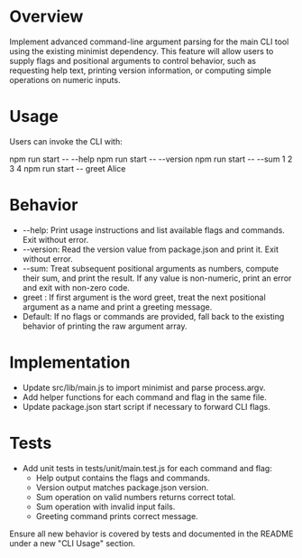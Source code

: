 # Overview

Implement advanced command-line argument parsing for the main CLI tool using the existing minimist dependency. This feature will allow users to supply flags and positional arguments to control behavior, such as requesting help text, printing version information, or computing simple operations on numeric inputs.

# Usage

Users can invoke the CLI with:

  npm run start -- --help
  npm run start -- --version
  npm run start -- --sum 1 2 3 4
  npm run start -- greet Alice

# Behavior

- --help: Print usage instructions and list available flags and commands. Exit without error.
- --version: Read the version value from package.json and print it. Exit without error.
- --sum: Treat subsequent positional arguments as numbers, compute their sum, and print the result. If any value is non-numeric, print an error and exit with non-zero code.
- greet <name>: If first argument is the word greet, treat the next positional argument as a name and print a greeting message.
- Default: If no flags or commands are provided, fall back to the existing behavior of printing the raw argument array.

# Implementation

- Update src/lib/main.js to import minimist and parse process.argv.
- Add helper functions for each command and flag in the same file.
- Update package.json start script if necessary to forward CLI flags.

# Tests

- Add unit tests in tests/unit/main.test.js for each command and flag:
  - Help output contains the flags and commands.
  - Version output matches package.json version.
  - Sum operation on valid numbers returns correct total.
  - Sum operation with invalid input fails.
  - Greeting command prints correct message.

Ensure all new behavior is covered by tests and documented in the README under a new "CLI Usage" section.